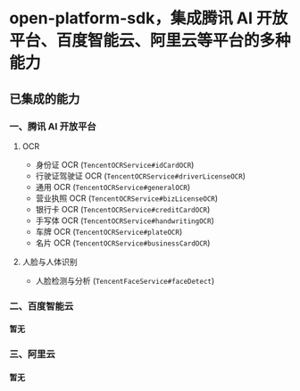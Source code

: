 # open-platform-sdk，集成腾讯 AI 开放平台、百度智能云、阿里云等平台的多种能力

## 已集成的能力

### 一、腾讯 AI 开放平台

1. OCR

   - 身份证 OCR (`TencentOCRService#idCardOCR`)
   - 行驶证驾驶证 OCR (`TencentOCRService#driverLicenseOCR`)
   - 通用 OCR (`TencentOCRService#generalOCR`)
   - 营业执照 OCR (`TencentOCRService#bizLicenseOCR`)
   - 银行卡 OCR (`TencentOCRService#creditCardOCR`)
   - 手写体 OCR (`TencentOCRService#handwritingOCR`)
   - 车牌 OCR (`TencentOCRService#plateOCR`)
   - 名片 OCR (`TencentOCRService#businessCardOCR`)

2. 人脸与人体识别

   - 人脸检测与分析 (`TencentFaceService#faceDetect`)

### 二、百度智能云

#### 暂无

### 三、阿里云

#### 暂无
